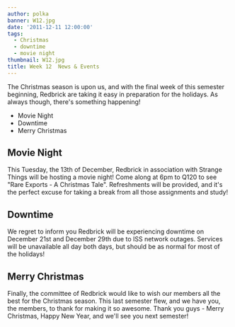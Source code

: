 ```yaml
---
author: polka
banner: W12.jpg
date: '2011-12-11 12:00:00'
tags:
  - Christmas
  - downtime
  - movie night
thumbnail: W12.jpg
title: Week 12  News & Events
---
```


The Christmas season is upon us, and with the final week of this semester
beginning, Redbrick are taking it easy in preparation for the holidays. As
always though, there's something happening!

- Movie Night
- Downtime
- Merry Christmas

 <!-- more -->

## Movie Night

This Tuesday, the 13th of December, Redbrick in association with Strange Things
will be hosting a movie night! Come along at 6pm to Q120 to see "Rare Exports -
A Christmas Tale". Refreshments will be provided, and it's the perfect excuse
for taking a break from all those assignments and study!

## Downtime

We regret to inform you Redbrick will be experiencing downtime on December 21st
and December 29th due to ISS network outages. Services will be unavailable all
day both days, but should be as normal for most of the holidays!

## Merry Christmas

Finally, the committee of Redbrick would like to wish our members all the best
for the Christmas season. This last semester flew, and we have you, the members,
to thank for making it so awesome. Thank you guys - Merry Christmas, Happy New
Year, and we'll see you next semester!
